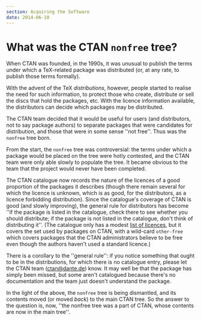 ```yaml
---
section: Acquiring the Software
date: 2014-06-10
---
```


# What was the CTAN `nonfree` tree?

When CTAN was founded, in the 1990s, it was unusual to publish
the terms under which a TeX-related package was distributed (or, at
any rate, to publish those terms formally).

With the advent of the TeX _distributions_, however, people
started to realise the need for such information, to protect those who
create, distribute or sell the discs that hold the packages, etc.
With the licence information available, the distributors can decide
which packages may be distributed.

The CTAN team decided that it would be useful for users (and
distributors, not to say package authors) to separate packages that
were candidates for distribution, and those that were in some sense
''not free''.  Thus was the `nonfree` tree born.

From the start, the `nonfree` tree was controversial: the terms
under which a package would be placed on the tree were hotly
contested, and the CTAN team were only able slowly to populate
the tree.  It became obvious to the team that the project would never
have been completed.

The CTAN catalogue now records the nature of the licences of a
good proportion of the packages it describes (though there remain
several for which the licence is unknown, which is as good, for the
distributors, as a licence forbidding distribution).  Since the
catalogue's coverage of CTAN is good (and slowly improving),
the general rule for distributors has become
''if the package is listed in the catalogue, check there to see
whether you should distribute; if the package is not listed in the
catalogue, don't think of distributing it''.
(The catalogue only has a modest 
[list of licences](https://ctan.org/license/), but it covers the set used
by packages on CTAN, with a wild-card `other-free`
which covers packages that the CTAN administrators believe to
be free even though the authors haven't used a standard licence.)

There is a corollary to the ''general rule'': if you notice something
that ought to be in the distributions, for which there is no catalogue
entry, please let the CTAN team (<a href="mailto:ctan@dante.de">ctan@dante.de</a>) know.
It may well be that the package has simply been missed, but some aren't
catalogued because there's no documentation and the team just doesn't
understand the package.

In the light of the above, the `nonfree` tree is being
dismantled, and its contents moved (or moved _back_) to the main
CTAN tree.  So the answer to the question is, now, ''the
nonfree tree was a part of CTAN, whose contents are now in
the main tree''.

